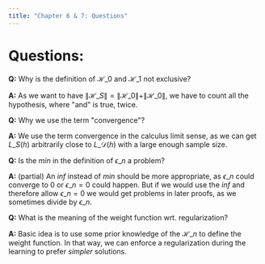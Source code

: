 ```yaml
---
title: "Chapter 6 & 7: Questions"
---
```


# Questions:
**Q:**
Why is the definition of $\mathcal{H}\_0$ and $\mathcal{H}\_1$ not exclusive?

**A:**
As we want to have $\|\mathcal{H}\_S\| = \|\mathcal{H}\_0\| + \|\mathcal{H}\_0\|$, we have to count all the hypothesis,  where "and" is true, twice.

**Q:**
Why we use the term "convergence"?

**A:**
We use the term convergence in the calculus limit sense, as we can get $L\_S(h)$ arbitrarily close to $L\_{\mathcal{D}}(h)$ with a large enough sample size.

**Q:**
Is the $min$ in the definition of $\epsilon\_n$ a problem?

**A:** (partial)
An $inf$ instead of $min$ should be more appropriate, as  $\epsilon\_n$ could converge to 0 or $\epsilon\_n=0$ could happen. But if we would use the $inf$ and therefore allow $\epsilon\_n=0$ we would get problems in later proofs, as we sometimes divide by $\epsilon\_n$. 

**Q:**
What is the meaning of the weight function wrt. regularization?

**A:**
Basic idea is to use some prior knowledge of the $\mathcal{H}\_n$ to define the weight function. In that way, we can enforce a regularization during the learning to prefer *simpler* solutions.
